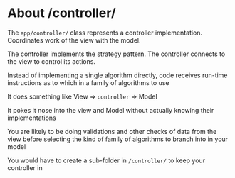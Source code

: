 # About /controller/

The `` app/controller/ `` class represents a controller implementation. Coordinates work of the view with the model.

The controller implements the strategy pattern. The controller connects to the view to control its actions.

Instead of implementing a single algorithm directly, code receives run-time instructions as to which in a family of algorithms to use

It does something like 
    View => `` controller `` => Model

It pokes it nose into the view and Model without actually knowing their implementations

You are likely to be doing validations and other checks of data from the view before selecting the kind of family of algorithms to branch into in your model

You would have to create a sub-folder in `` /controller/ `` to keep your controller in



    
